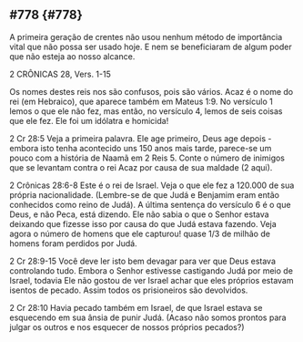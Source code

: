 ## #778 {#778}

A primeira geração de crentes não usou nenhum método de importância vital que não possa ser usado hoje. E nem se beneficiaram de algum poder que não esteja ao nosso alcance.

2 CRÔNICAS 28, Vers. 1-15

Os nomes destes reis nos são confusos, pois são vários. Acaz é o nome do rei (em Hebraico), que aparece também em Mateus 1:9\. No versículo 1 lemos o que ele não fez, mas então, no versículo 4, lemos de seis coisas que ele fez. Ele foi um idólatra e homicida!

2 Cr 28:5 Veja a primeira palavra. Ele age primeiro, Deus age depois - embora isto tenha acontecido uns 150 anos mais tarde, parece-se um pouco com a história de Naamã em 2 Reis 5\. Conte o número de inimigos que se levantam contra o rei Acaz por causa de sua maldade (2 aqui).

2 Crônicas 28:6-8 Este é o rei de Israel. Veja o que ele fez a 120.000 de sua própria nacionalidade. (Lembre-se de que Judá e Benjamim eram então conhecidos como reino de Judá). A última sentença do versículo 6 é o que Deus, e não Peca, está dizendo. Ele não sabia o que o Senhor estava deixando que fizesse isso por causa do que Judá estava fazendo. Veja agora o número de homens que ele capturou! quase 1/3 de milhão de homens foram perdidos por Judá.

2 Cr 28:9-15 Você deve ler isto bem devagar para ver que Deus estava controlando tudo. Embora o Senhor estivesse castigando Judá por meio de Israel, todavia Ele não gostou de ver Israel achar que eles próprios estavam isentos de pecado. Assim todos os prisioneiros são devolvidos.

2 Cr 28:10 Havia pecado também em Israel, de que Israel estava se esquecendo em sua ânsia de punir Judá. (Acaso não somos prontos para julgar os outros e nos esquecer de nossos próprios pecados?)